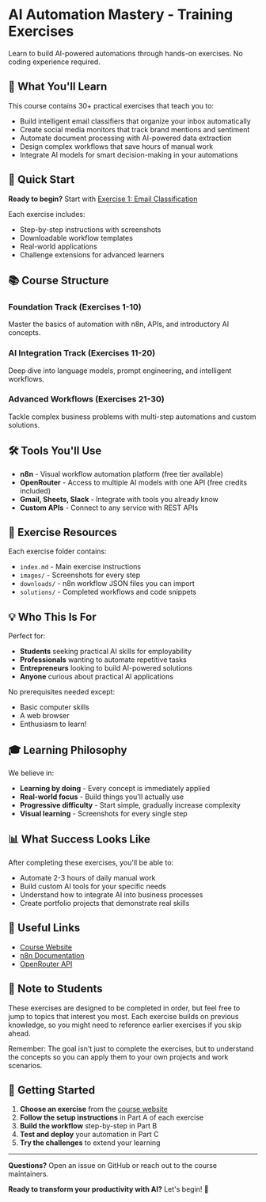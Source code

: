 # AI Automation Mastery - Training Exercises

Learn to build AI-powered automations through hands-on exercises. No coding experience required.

## 🎯 What You'll Learn

This course contains 30+ practical exercises that teach you to:

- Build intelligent email classifiers that organize your inbox automatically
- Create social media monitors that track brand mentions and sentiment
- Automate document processing with AI-powered data extraction
- Design complex workflows that save hours of manual work
- Integrate AI models for smart decision-making in your automations

## 🚀 Quick Start

**Ready to begin?** Start with [Exercise 1: Email Classification](https://louischancly.github.io/automation-exercises/exercises/01-email-classification/)

Each exercise includes:

- Step-by-step instructions with screenshots
- Downloadable workflow templates
- Real-world applications
- Challenge extensions for advanced learners

## 📚 Course Structure

### Foundation Track (Exercises 1-10)

Master the basics of automation with n8n, APIs, and introductory AI concepts.

### AI Integration Track (Exercises 11-20)

Deep dive into language models, prompt engineering, and intelligent workflows.

### Advanced Workflows (Exercises 21-30)

Tackle complex business problems with multi-step automations and custom solutions.

## 🛠️ Tools You'll Use

- **n8n** - Visual workflow automation platform (free tier available)
- **OpenRouter** - Access to multiple AI models with one API (free credits included)
- **Gmail, Sheets, Slack** - Integrate with tools you already know
- **Custom APIs** - Connect to any service with REST APIs

## 📁 Exercise Resources

Each exercise folder contains:

- `index.md` - Main exercise instructions
- `images/` - Screenshots for every step
- `downloads/` - n8n workflow JSON files you can import
- `solutions/` - Completed workflows and code snippets

## 💡 Who This Is For

Perfect for:

- **Students** seeking practical AI skills for employability
- **Professionals** wanting to automate repetitive tasks
- **Entrepreneurs** looking to build AI-powered solutions
- **Anyone** curious about practical AI applications

No prerequisites needed except:

- Basic computer skills
- A web browser
- Enthusiasm to learn!

## 🎓 Learning Philosophy

We believe in:

- **Learning by doing** - Every concept is immediately applied
- **Real-world focus** - Build things you'll actually use
- **Progressive difficulty** - Start simple, gradually increase complexity
- **Visual learning** - Screenshots for every single step

## 📊 What Success Looks Like

After completing these exercises, you'll be able to:

- Automate 2-3 hours of daily manual work
- Build custom AI tools for your specific needs
- Understand how to integrate AI into business processes
- Create portfolio projects that demonstrate real skills

## 🔗 Useful Links

- [Course Website](https://louischancly.github.io/automation-exercises/)
- [n8n Documentation](https://docs.n8n.io/)
- [OpenRouter API](https://openrouter.ai/docs)

## 📝 Note to Students

These exercises are designed to be completed in order, but feel free to jump to topics that interest you most. Each exercise builds on previous knowledge, so you might need to reference earlier exercises if you skip ahead.

Remember: The goal isn't just to complete the exercises, but to understand the concepts so you can apply them to your own projects and work scenarios.

## 🚦 Getting Started

1. **Choose an exercise** from the [course website](https://louischancly.github.io/automation-exercises/)
2. **Follow the setup instructions** in Part A of each exercise
3. **Build the workflow** step-by-step in Part B
4. **Test and deploy** your automation in Part C
5. **Try the challenges** to extend your learning

---

**Questions?** Open an issue on GitHub or reach out to the course maintainers.

**Ready to transform your productivity with AI?** Let's begin! 🚀

